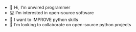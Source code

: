 - 👋 Hi, I’m unwired programmer
- 💻 I’m interested in open-source software
- 🌱 I want to IMPROVE python skills
- 🥰 I’m looking to collaborate on open-source python projects
